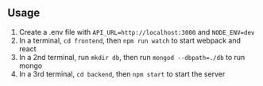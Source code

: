 ## Usage

1. Create a .env file with `API_URL=http://localhost:3000` and `NODE_ENV=dev`
2. In a terminal, `cd frontend`, then `npm run watch` to start webpack and react 
3. In a 2nd terminal, run `mkdir db`, then run `mongod --dbpath=./db` to run mongo 
4. In a 3rd terminal, `cd backend`, then `npm start` to start the server

